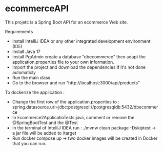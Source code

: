 # ecommerceAPI
This projetc is a Spring Boot API for an ecommerce Web site. 


Requirements

- Install IntelliJ IDEA or any other integrated development environment (IDE)
- Install Java 17
- Install PgAdmin create a database "dbecommerce" then adapt the application.properties file to your own information.
- Import the project and download the dependencies if it's not done automaticly 
- Run the main class 
- Go to the browser and run "http://localhost:3000/api/products"


To dockerize the application : 
- Change the first row of the application.properties to : spring.datasource.url=jdbc:postgresql://postgresqldb:5432/dbecommerce
- In Ecommerce2ApplicatioTests.java, comment or remove the @SpringBootTest and the @Test 
- In the terminal of IntelliJ IDEA run : ./mvnw clean package -Dskiptest  -> a jar file will be added to /target
- Run docker compose up -> two docker images will be created in Docker that you can run.

